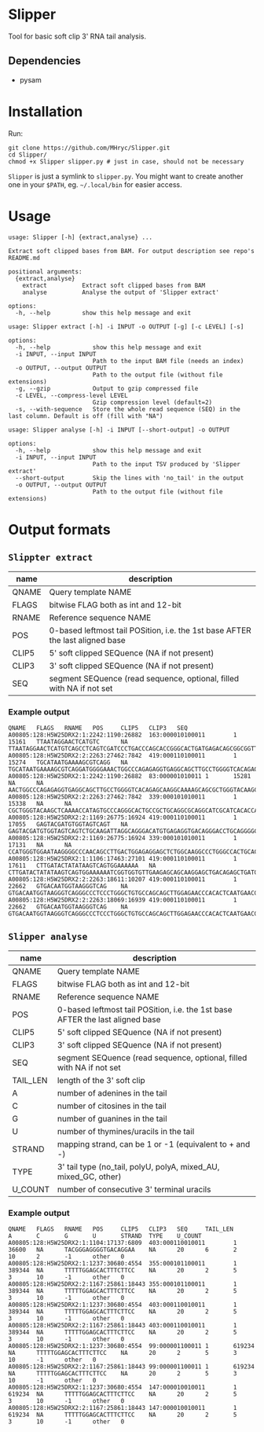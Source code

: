 # Slipper

Tool for basic soft clip 3' RNA tail analysis.

## Dependencies

* pysam

# Installation

Run:

```
git clone https://github.com/MHryc/Slipper.git
cd Slipper/
chmod +x Slipper slipper.py # just in case, should not be necessary
```

`Slipper` is just a symlink to `slipper.py`. You might want to create another
one in your `$PATH`, eg. `~/.local/bin` for easier access.

# Usage

```
usage: Slipper [-h] {extract,analyse} ...

Extract soft clipped bases from BAM. For output description see repo's README.md

positional arguments:
  {extract,analyse}
    extract          Extract soft clipped bases from BAM
    analyse          Analyse the output of 'Slipper extract'

options:
  -h, --help         show this help message and exit

usage: Slipper extract [-h] -i INPUT -o OUTPUT [-g] [-c LEVEL] [-s]

options:
  -h, --help            show this help message and exit
  -i INPUT, --input INPUT
                        Path to the input BAM file (needs an index)
  -o OUTPUT, --output OUTPUT
                        Path to the output file (without file extensions)
  -g, --gzip            Output to gzip compressed file
  -c LEVEL, --compress-level LEVEL
                        Gzip compression level (default=2)
  -s, --with-sequence   Store the whole read sequence (SEQ) in the last column. Default is off (fill with "NA")

usage: Slipper analyse [-h] -i INPUT [--short-output] -o OUTPUT

options:
  -h, --help            show this help message and exit
  -i INPUT, --input INPUT
                        Path to the input TSV produced by 'Slipper extract'
  --short-output        Skip the lines with 'no_tail' in the output
  -o OUTPUT, --output OUTPUT
                        Path to the output file (without file extensions)
```

# Output formats

## `Slippter extract`

| name  | description                                                                   |
| ---   | ---                                                                           |
| QNAME | Query template NAME                                                           |
| FLAGS | bitwise FLAG both as int and 12-bit                                           |
| RNAME | Reference sequence NAME                                                       |
| POS   | 0-based leftmost tail POSition, i.e. the 1st base AFTER the last aligned base |
| CLIP5 | 5' soft clipped SEQuence (NA if not present)                                  |
| CLIP3 | 3' soft clipped SEQuence (NA if not present)                                  |
| SEQ   | segment SEQuence (read sequence, optional, filled with NA if not set          | 

### Example output

```
QNAME   FLAGS   RNAME   POS     CLIP5   CLIP3   SEQ
A00805:128:H5W25DRX2:1:2242:1190:26882  163:000010100011        1       15161   TTAATAGGAACTCATGTC      NA      TTAATAGGAACTCATGTCAGCCTCAGTCGATCCCTGACCCAGCACCGGGCACTGATGAGACAGCGGCGGTTTGAGGAGCCACCTCCCAGCCACCTCGGGGC
A00805:128:H5W25DRX2:2:2263:27462:7842  419:000110100011        1       15274   TGCATAATGAAAAGCGTCAGG   NA      TGCATAATGAAAAGCGTCAGGATGGGGAAACTGGCCCAGAGAGGTGAGGCAGCTTGCCTGGGGTCACAGAGCAAGGCAAAAGCAGCGCTGGGTACAAGCTC
A00805:128:H5W25DRX2:1:2242:1190:26882  83:000001010011 1       15281   NA      NA      AACTGGCCCAGAGAGGTGAGGCAGCTTGCCTGGGGTCACAGAGCAAGGCAAAAGCAGCGCTGGGTACAAGCTCAAAACCATAGTGCCCAGGGCACTGCCGC
A00805:128:H5W25DRX2:2:2263:27462:7842  339:000101010011        1       15338   NA      NA      CGCTGGGTACAAGCTCAAAACCATAGTGCCCAGGGCACTGCCGCTGCAGGCGCAGGCATCGCATCACACCAGTGTCTGCGTTCACAGCAGGCATCATCAGT
A00805:128:H5W25DRX2:2:1169:26775:16924 419:000110100011        1       17055   GAGTACGATGTGGTAGTCAGT   NA      GAGTACGATGTGGTAGTCAGTCTGCAAGATTAGGCAGGGACATGTGAGAGGTGACAGGGACCTGCAGGGGCAGCCAACAAGACCTTGTGTGCACCTCCCAT
A00805:128:H5W25DRX2:2:1169:26775:16924 339:000101010011        1       17131   NA      NA      CCATGGGTGGAATAAGGGGCCCAACAGCCTTGACTGGAGAGGAGCTCTGGCAAGGCCCTGGGCCACTGCACCTGTCTCCACCTCTGTCCCACCCCTCCCAC
A00805:128:H5W25DRX2:1:1106:17463:27101 419:000110100011        1       17611   CTTGATACTATATAAGTCAGTGGAAAAAA   NA      CTTGATACTATATAAGTCAGTGGAAAAAATCGGTGGTGTTGAAGAGCAGCAAGGAGCTGACAGAGCTGATGTTGCTGGGAAGACCCCCAAGTCCCTCTTCT
A00805:128:H5W25DRX2:2:2263:18611:10207 419:000110100011        1       22662   GTGACAATGGTAAGGGTCAG    NA      GTGACAATGGTAAGGGTCAGGGCCCTCCCTGGGCTGTGCCAGCAGCTTGGAGAACCCACACTCAATGAACGCAGCACTCCACTACCCAGGAAATGCCTTCC
A00805:128:H5W25DRX2:2:2263:18069:16939 419:000110100011        1       22662   GTGACAATGGTAAGGGTCAG    NA      GTGACAATGGTAAGGGTCAGGGCCCTCCCTGGGCTGTGCCAGCAGCTTGGAGAACCCACACTCAATGAACGCAGCACTCCACTACCCAGGAAATGCCTTCC
```

## `Slipper analyse`


| name     | description                                                                   |
| ---      | ---                                                                           |
| QNAME    | Query template NAME                                                           |
| FLAGS    | bitwise FLAG both as int and 12-bit                                           |
| RNAME    | Reference sequence NAME                                                       |
| POS      | 0-based leftmost tail POSition, i.e. the 1st base AFTER the last aligned base |
| CLIP5    | 5' soft clipped SEQuence (NA if not present)                                  |
| CLIP3    | 3' soft clipped SEQuence (NA if not present)                                  |
| SEQ      | segment SEQuence (read sequence, optional, filled with NA if not set          | 
| TAIL_LEN | length of the 3' soft clip                                                    |
| A        | number of adenines in the tail                                                |
| C        | number of citosines in the tail                                               |
| G        | number of guanines in the tail                                                |
| U        | number of thymines/uracils in the tail                                        |
| STRAND   | mapping strand, can be 1 or -1 (equivalent to + and -)                        |
| TYPE     | 3' tail type (no_tail, polyU, polyA, mixed_AU, mixed_GC, other)               |
| U_COUNT  | number of consecutive 3' terminal uracils                                     |

### Example output

```
QNAME   FLAGS   RNAME   POS     CLIP5   CLIP3   SEQ     TAIL_LEN        A       C       G       U       STRAND  TYPE    U_COUNT
A00805:128:H5W25DRX2:1:1104:17137:6809  403:000110010011        1       36600   NA      TACGGGAGGGGTGACAGGAA    NA      20      6       2       10      2       -1      other   0
A00805:128:H5W25DRX2:1:1237:30680:4554  355:000101100011        1       389344  NA      TTTTTGGAGCACTTTCTTCC    NA      20      2       5       3       10      -1      other   0
A00805:128:H5W25DRX2:2:1167:25861:18443 355:000101100011        1       389344  NA      TTTTTGGAGCACTTTCTTCC    NA      20      2       5       3       10      -1      other   0
A00805:128:H5W25DRX2:1:1237:30680:4554  403:000110010011        1       389344  NA      TTTTTGGAGCACTTTCTTCC    NA      20      2       5       3       10      -1      other   0
A00805:128:H5W25DRX2:2:1167:25861:18443 403:000110010011        1       389344  NA      TTTTTGGAGCACTTTCTTCC    NA      20      2       5       3       10      -1      other   0
A00805:128:H5W25DRX2:1:1237:30680:4554  99:000001100011 1       619234  NA      TTTTTGGAGCACTTTCTTCC    NA      20      2       5       3       10      -1      other   0
A00805:128:H5W25DRX2:2:1167:25861:18443 99:000001100011 1       619234  NA      TTTTTGGAGCACTTTCTTCC    NA      20      2       5       3       10      -1      other   0
A00805:128:H5W25DRX2:1:1237:30680:4554  147:000010010011        1       619234  NA      TTTTTGGAGCACTTTCTTCC    NA      20      2       5       3       10      -1      other   0
A00805:128:H5W25DRX2:2:1167:25861:18443 147:000010010011        1       619234  NA      TTTTTGGAGCACTTTCTTCC    NA      20      2       5       3       10      -1      other   0
```

